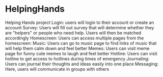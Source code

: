 # HelpingHands
Helping Hands project
Login: users will login to their account or create an account 
Survey: Users will fill out survey that will determine whether they are "helpers" or people who need help. Users will then be matched accordingly
Homescreen: Users can access multiple pages from the homescreen:
  Music: Users can go to music page to find links of music that will help them calm down and feel better
  Memes: Users can visit meme page for funny cute memes to laugh and feel better
  Hotline: Users can visit hotline to get access to hotlines during times of emergency
  Journaling: Users can journal their thoughts and ideas easily into one place
Messaging: Here, users will communicate in groups with others
